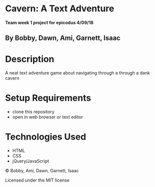 # Cavern: A Text Adventure

#### Team week 1 project for epicodus 4/09/18

## By Bobby, Dawn, Ami, Garnett, Isaac

# Description

A neat text adventure game about navigating through a through a dank cavern

# Setup Requirements

* clone this repository
* open in web browser or text editor

# Technologies Used

* HTML
* CSS
* jQuery/JavaScript

&copy; Bobby, Ami, Dawn, Garnett, Isaac

Licensed under the MIT license
